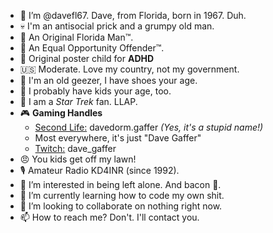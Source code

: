 - 👋 I’m @davefl67. Dave, from Florida, born in 1967. Duh.
- 💀 I'm an antisocial prick and a grumpy old man.
- 🪪 An Original Florida Man™.
- 🟰 An Equal Opportunity Offender™.
- 💊 Original poster child for **ADHD**
- 🇺🇸 Moderate. Love my country, not my government.
- 👞 I'm an old geezer, I have shoes your age.
- 🚸 I probably have kids your age, too.
- 🖖 I am a *Star Trek* fan. LLAP.
- 🎮 **Gaming Handles**
  - [Second Life:](https://my.secondlife.com/davedorm.gaffer) davedorm.gaffer *(Yes, it's a stupid name!)*
  - Most everywhere, it's just "Dave Gaffer"
  - [Twitch:](https://www.twitch.tv/dave_gaffer) dave_gaffer
- 😠 You kids get off my lawn!
- 🎙️ Amateur Radio KD4INR (since 1992).
- 👀 I’m interested in being left alone. And bacon 🥓.
- 🌱 I’m currently learning how to code my own shit.
- 💞️ I’m looking to collaborate on nothing right now.
- 📫 How to reach me? Don't. I'll contact you.

<!---
davefl67/davefl67 is a ✨ special ✨ repository because its `README.md` (this file) appears on your GitHub profile.
You can click the Preview link to take a look at your changes.
--->
